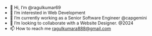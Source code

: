 - 👋 Hi, I’m @ragulkumar69
- 👀 I’m interested in Web Development
- 🌱 I’m currently working as a Senior Software Engineer @capgemini
- 💞️ I’m looking to collaborate with a Website Designer. @2024
- 📫 How to reach me ragulkumara888@gmail.com

<!---
ragulkumar69/ragulkumar69 is a ✨ special ✨ repository because its `README.md` (this file) appears on your GitHub profile.
You can click the Preview link to take a look at your changes.
--->
